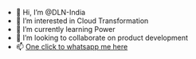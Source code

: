 - 👋 Hi, I’m @DLN-India
- 👀 I’m interested in Cloud Transformation
- 🌱 I’m currently learning Power
- 💞️ I’m looking to collaborate on product development
- 📫 [One click to whatsapp me here](https://wa.me/918147918776)

<!---
DLN-India/DLN-India is a ✨ special ✨ repository because its `README.md` (this file) appears on your GitHub profile.
You can click the Preview link to take a look at your changes.
--->
